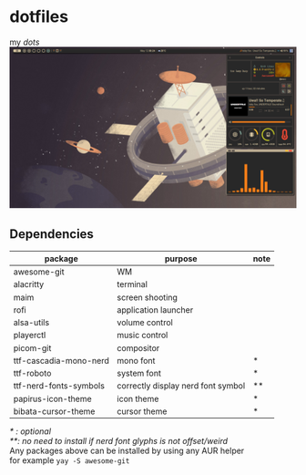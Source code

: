 # dotfiles
my _dots_
![free](screenshot/2024-05-12_00-24-27.png)

## Dependencies
|package               |purpose                           |note|
|----------------------|----------------------------------|----|
|awesome-git           |WM                                |    |
|alacritty             |terminal                          |    |
|maim                  |screen shooting                   |    |
|rofi                  |application launcher              |    |
|alsa-utils            |volume control                    |    |
|playerctl             |music control                     |    |
|picom-git             |compositor                        |    |
|ttf-cascadia-mono-nerd|mono font                         |*   |
|ttf-roboto            |system font                       |*   |
|ttf-nerd-fonts-symbols|correctly display nerd font symbol|**  |
|papirus-icon-theme    |icon theme                        |*   |
|bibata-cursor-theme   |cursor theme                      |*   |

_* : optional_  
_**: no need to install if nerd font glyphs is not offset/weird_  
Any packages above can be installed by using any AUR helper  
for example `yay -S awesome-git`
